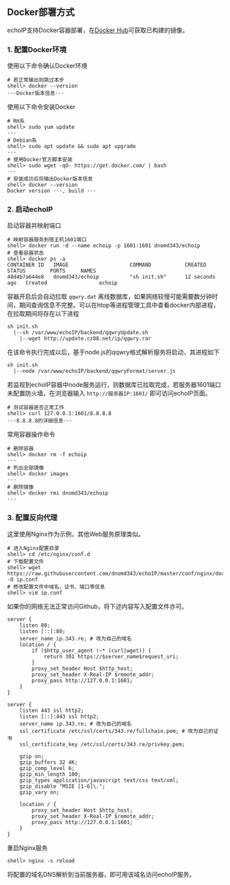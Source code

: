 ## Docker部署方式

echoIP支持Docker容器部署，在[Docker Hub](https://hub.docker.com/repository/docker/dnomd343/echoip)可获取已构建的镜像。

### 1. 配置Docker环境

使用以下命令确认Docker环境

```
# 若正常输出则跳过本步
shell> docker --version
···Docker版本信息···
```

使用以下命令安装Docker

```
# RH系
shell> sudo yum update
···
# Debian系
shell> sudo apt update && sudo apt upgrade
···
# 使用Docker官方脚本安装
shell> sudo wget -qO- https://get.docker.com/ | bash
···
# 安装成功后将输出Docker版本信息
shell> docker --version
Docker version ···, build ···
```

### 2. 启动echoIP

启动容器并映射端口

```
# 映射容器服务到宿主机1601端口
shell> docker run -d --name echoip -p 1601:1601 dnomd343/echoip
# 查看容器状态
shell> docker ps -a
CONTAINER ID   IMAGE                    COMMAND           CREATED          STATUS        PORTS     NAMES
48d4b7a644e8   dnomd343/echoip          "sh init.sh"      12 seconds ago   Created                 echoip
```

容器开启后会自动拉取 `qqwry.dat` 离线数据库，如果网络较慢可能需要数分钟时间，期间查询信息不完整。可以在htop等进程管理工具中查看docker内部进程，在拉取期间将存在以下进程

```
sh init.sh
  |--sh /var/www/echoIP/backend/qqwryUpdate.sh
    |--wget http://update.cz88.net/ip/qqwry.rar
```

在该命令执行完成以后，基于node.js的qqwry格式解析服务将启动，其进程如下

```
sh init.sh
  |--node /var/www/echoIP/backend/qqwryFormat/server.js
```

若监视到echoIP容器中node服务运行，则数据库已拉取完成，若服务器1601端口未配置防火墙，在浏览器输入 `http://服务器IP:1601/` 即可访问echoIP页面。

```
# 测试容器是否正常工作
shell> curl 127.0.0.1:1601/8.8.8.8
···8.8.8.8的详细信息···
```

常用容器操作命令

```
# 删除容器
shell> docker rm -f echoip
···
# 列出全部镜像
shell> docker images
···
# 删除镜像
shell> docker rmi dnomd343/echoip
···
```

### 3. 配置反向代理

这里使用Nginx作为示例，其他Web服务原理类似。

```
# 进入Nginx配置目录
shell> cd /etc/nginx/conf.d
# 下载配置文件
shell> wget https://raw.githubusercontent.com/dnomd343/echoIP/master/conf/nginx/docker.conf -O ip.conf
# 修改配置文件中域名、证书、端口等信息
shell> vim ip.conf
```

如果你的网络无法正常访问Github，将下述内容写入配置文件亦可。

```
server {
    listen 80;
    listen [::]:80;
    server_name ip.343.re; # 改为自己的域名
    location / {
        if ($http_user_agent !~* (curl|wget)) {
            return 301 https://$server_name$request_uri;
        }
        proxy_set_header Host $http_host;
        proxy_set_header X-Real-IP $remote_addr;
        proxy_pass http://127.0.0.1:1601;
    }
}

server {
    listen 443 ssl http2;
    listen [::]:443 ssl http2;
    server_name ip.343.re; # 改为自己的域名
    ssl_certificate /etc/ssl/certs/343.re/fullchain.pem; # 改为自己的证书
    ssl_certificate_key /etc/ssl/certs/343.re/privkey.pem;
    
    gzip on;
    gzip_buffers 32 4K;
    gzip_comp_level 6;
    gzip_min_length 100;
    gzip_types application/javascript text/css text/xml;
    gzip_disable "MSIE [1-6]\.";
    gzip_vary on;

    location / {
        proxy_set_header Host $http_host;
        proxy_set_header X-Real-IP $remote_addr;
        proxy_pass http://127.0.0.1:1601;
    }
}
```

重启Nginx服务

```
shell> nginx -s reload
```

将配置的域名DNS解析到当前服务器，即可用该域名访问echoIP服务。
